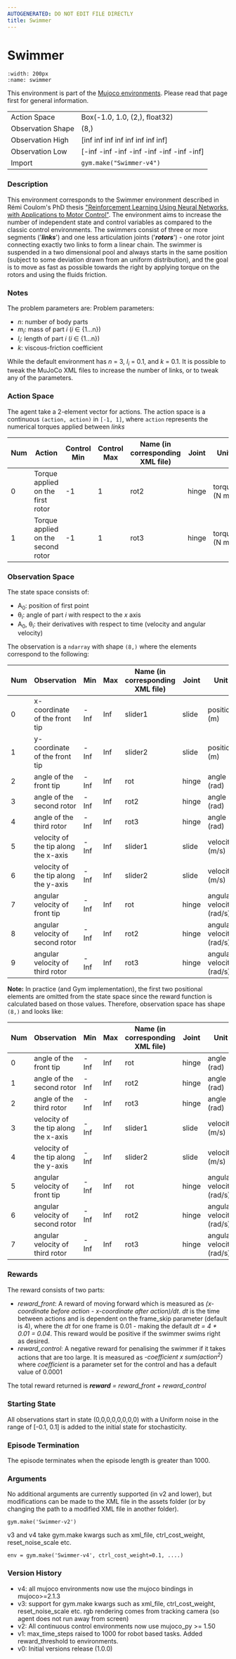 ```yaml
---
AUTOGENERATED: DO NOT EDIT FILE DIRECTLY
title: Swimmer
---
```


# Swimmer

```{figure} ../../_static/videos/mujoco/swimmer.gif 
:width: 200px
:name: swimmer
```

This environment is part of the <a href='..'>Mujoco environments</a>. Please read that page first for general information.

|   |   |
|---|---|
| Action Space | Box(-1.0, 1.0, (2,), float32) |
| Observation Shape | (8,) |
| Observation High | [inf inf inf inf inf inf inf inf] |
| Observation Low | [-inf -inf -inf -inf -inf -inf -inf -inf] |
| Import | `gym.make("Swimmer-v4")` | 


### Description

This environment corresponds to the Swimmer environment described in Rémi Coulom's PhD thesis
["Reinforcement Learning Using Neural Networks, with Applications to Motor Control"](https://tel.archives-ouvertes.fr/tel-00003985/document).
The environment aims to increase the number of independent state and control
variables as compared to the classic control environments. The swimmers
consist of three or more segments ('***links***') and one less articulation
joints ('***rotors***') - one rotor joint connecting exactly two links to
form a linear chain. The swimmer is suspended in a two dimensional pool and
always starts in the same position (subject to some deviation drawn from an
uniform distribution), and the goal is to move as fast as possible towards
the right by applying torque on the rotors and using the fluids friction.

### Notes

The problem parameters are:
Problem parameters:
* *n*: number of body parts
* *m<sub>i</sub>*: mass of part *i* (*i* ∈ {1...n})
* *l<sub>i</sub>*: length of part *i* (*i* ∈ {1...n})
* *k*: viscous-friction coefficient

While the default environment has *n* = 3, *l<sub>i</sub>* = 0.1,
and *k* = 0.1. It is possible to tweak the MuJoCo XML files to increase the
number of links, or to tweak any of the parameters.

### Action Space
The agent take a 2-element vector for actions.
The action space is a continuous `(action, action)` in `[-1, 1]`, where
`action` represents the numerical torques applied between *links*

| Num | Action                             | Control Min | Control Max | Name (in corresponding XML file) | Joint | Unit         |
|-----|------------------------------------|-------------|-------------|----------------------------------|-------|--------------|
| 0   | Torque applied on the first rotor  | -1          | 1           | rot2                             | hinge | torque (N m) |
| 1   | Torque applied on the second rotor | -1          | 1           | rot3                             | hinge | torque (N m) |

### Observation Space

The state space consists of:
* A<sub>0</sub>: position of first point
* θ<sub>i</sub>: angle of part *i* with respect to the *x* axis
* A<sub>0</sub>, θ<sub>i</sub>: their derivatives with respect to time (velocity and angular velocity)

The observation is a `ndarray` with shape `(8,)` where the elements correspond to the following:

| Num | Observation                          | Min  | Max | Name (in corresponding XML file) | Joint | Unit                     |
|-----|--------------------------------------|------|-----|----------------------------------|-------|--------------------------|
| 0   | x-coordinate of the front tip        | -Inf | Inf | slider1                          | slide | position (m)             |
| 1   | y-coordinate of the front tip        | -Inf | Inf | slider2                          | slide | position (m)             |
| 2   | angle of the front tip               | -Inf | Inf | rot                              | hinge | angle (rad)              |
| 3   | angle of the second rotor            | -Inf | Inf | rot2                             | hinge | angle (rad)              |
| 4   | angle of the third rotor             | -Inf | Inf | rot3                             | hinge | angle (rad)              |
| 5   | velocity of the tip along the x-axis | -Inf | Inf | slider1                          | slide | velocity (m/s)           |
| 6   | velocity of the tip along the y-axis | -Inf | Inf | slider2                          | slide | velocity (m/s)           |
| 7   | angular velocity of front tip        | -Inf | Inf | rot                              | hinge | angular velocity (rad/s) |
| 8   | angular velocity of second rotor     | -Inf | Inf | rot2                             | hinge | angular velocity (rad/s) |
| 9   | angular velocity of third rotor      | -Inf | Inf | rot3                             | hinge | angular velocity (rad/s) |

**Note:**
In practice (and Gym implementation), the first two positional elements are
omitted from the state space since the reward function is calculated based
on those values. Therefore, observation space has shape `(8,)` and looks like:

| Num | Observation                          | Min  | Max | Name (in corresponding XML file) | Joint | Unit                     |
|-----|--------------------------------------|------|-----|----------------------------------|-------|--------------------------|
| 0   | angle of the front tip               | -Inf | Inf | rot                              | hinge | angle (rad)              |
| 1   | angle of the second rotor            | -Inf | Inf | rot2                             | hinge | angle (rad)              |
| 2   | angle of the third rotor             | -Inf | Inf | rot3                             | hinge | angle (rad)              |
| 3   | velocity of the tip along the x-axis | -Inf | Inf | slider1                          | slide | velocity (m/s)           |
| 4   | velocity of the tip along the y-axis | -Inf | Inf | slider2                          | slide | velocity (m/s)           |
| 5   | angular velocity of front tip        | -Inf | Inf | rot                              | hinge | angular velocity (rad/s) |
| 6   | angular velocity of second rotor     | -Inf | Inf | rot2                             | hinge | angular velocity (rad/s) |
| 7   | angular velocity of third rotor      | -Inf | Inf | rot3                             | hinge | angular velocity (rad/s) |

### Rewards
The reward consists of two parts:
- *reward_front*: A reward of moving forward which is measured
as *(x-coordinate before action - x-coordinate after action)/dt*. *dt* is
the time between actions and is dependent on the frame_skip parameter
(default is 4), where the *dt* for one frame is 0.01 - making the
default *dt = 4 * 0.01 = 0.04*. This reward would be positive if the swimmer
swims right as desired.
- *reward_control*: A negative reward for penalising the swimmer if it takes
actions that are too large. It is measured as *-coefficient x
sum(action<sup>2</sup>)* where *coefficient* is a parameter set for the
control and has a default value of 0.0001

The total reward returned is ***reward*** *=* *reward_front + reward_control*

### Starting State
All observations start in state (0,0,0,0,0,0,0,0) with a Uniform noise in the range of [-0.1, 0.1] is added to the initial state for stochasticity.

### Episode Termination
The episode terminates when the episode length is greater than 1000.

### Arguments

No additional arguments are currently supported (in v2 and lower), but
modifications can be made to the XML file in the assets folder
(or by changing the path to a modified XML file in another folder).

```
gym.make('Swimmer-v2')
```

v3 and v4 take gym.make kwargs such as xml_file, ctrl_cost_weight, reset_noise_scale etc.

```
env = gym.make('Swimmer-v4', ctrl_cost_weight=0.1, ....)
```

### Version History

* v4: all mujoco environments now use the mujoco bindings in mujoco>=2.1.3
* v3: support for gym.make kwargs such as xml_file, ctrl_cost_weight, reset_noise_scale etc. rgb rendering comes from tracking camera (so agent does not run away from screen)
* v2: All continuous control environments now use mujoco_py >= 1.50
* v1: max_time_steps raised to 1000 for robot based tasks. Added reward_threshold to environments.
* v0: Initial versions release (1.0.0)
